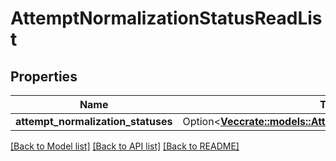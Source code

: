 # AttemptNormalizationStatusReadList

## Properties

Name | Type | Description | Notes
------------ | ------------- | ------------- | -------------
**attempt_normalization_statuses** | Option<[**Vec<crate::models::AttemptNormalizationStatusRead>**](AttemptNormalizationStatusRead.md)> |  | [optional]

[[Back to Model list]](../README.md#documentation-for-models) [[Back to API list]](../README.md#documentation-for-api-endpoints) [[Back to README]](../README.md)


